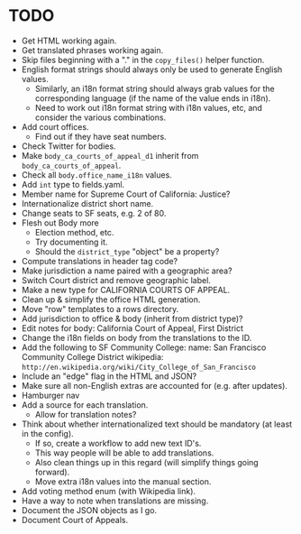 TODO
====

* Get HTML working again.
* Get translated phrases working again.
* Skip files beginning with a "." in the `copy_files()` helper function.
* English format strings should always only be used to generate English values.
  - Similarly, an i18n format string should always grab values for the
    corresponding language (if the name of the value ends in i18n).
  - Need to work out i18n format string with i18n values, etc,
    and consider the various combinations.
* Add court offices.
  - Find out if they have seat numbers.
* Check Twitter for bodies.
* Make `body_ca_courts_of_appeal_d1` inherit from `body_ca_courts_of_appeal`.
* Check all `body.office_name_i18n` values.
* Add `int` type to fields.yaml.
* Member name for Supreme Court of California: Justice?
* Internationalize district short name.
* Change seats to SF seats, e.g. 2 of 80.
* Flesh out Body more
  - Election method, etc.
  - Try documenting it.
  - Should the `district_type` "object" be a property?
* Compute translations in header tag code?
* Make jurisdiction a name paired with a geographic area?
* Switch Court district and remove geographic label.
* Make a new type for CALIFORNIA COURTS OF APPEAL.
* Clean up & simplify the office HTML generation.
* Move "row" templates to a rows directory.
* Add jurisdiction to office & body (inherit from district type)?
* Edit notes for body: California Court of Appeal, First District
* Change the i18n fields on body from the translations to the ID.
* Add the following to SF Community College:
    name: San Francisco Community College District
    wikipedia: `http://en.wikipedia.org/wiki/City_College_of_San_Francisco`
* Include an "edge" flag in the HTML and JSON?
* Make sure all non-English extras are accounted for (e.g. after updates).
* Hamburger nav
* Add a source for each translation.
  - Allow for translation notes?
* Think about whether internationalized text should be mandatory
  (at least in the config).
  - If so, create a workflow to add new text ID's.
  - This way people will be able to add translations.
  - Also clean things up in this regard (will simplify things going forward).
  - Move extra i18n values into the manual section.
* Add voting method enum (with Wikipedia link).
* Have a way to note when translations are missing.
* Document the JSON objects as I go.
* Document Court of Appeals.
